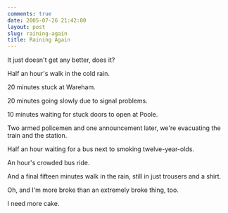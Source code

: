 ```yaml
---
comments: true
date: 2005-07-26 21:42:00
layout: post
slug: raining-again
title: Raining Again
---
```


It just doesn't get any better, does it?  

Half an hour's walk in the cold rain.  

20 minutes stuck at Wareham.  

20 minutes going slowly due to signal problems.  

10 minutes waiting for stuck doors to open at Poole.  

Two armed policemen and one announcement later, we're evacuating the train and the station.  

Half an hour waiting for a bus next to smoking twelve-year-olds.  

An hour's crowded bus ride.  

And a final fifteen minutes walk in the rain, still in just trousers and a shirt.  

Oh, and I'm more broke than an extremely broke thing, too.  

I need more cake.  



